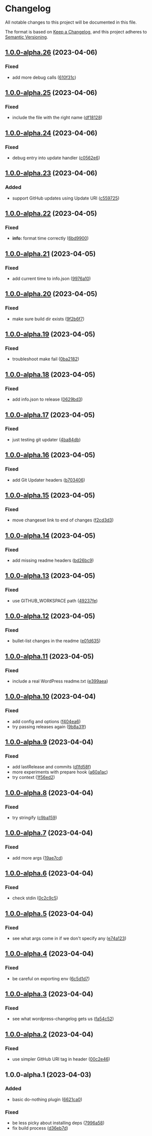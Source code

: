 # Changelog

All notable changes to this project will be documented in this file.

The format is based on [Keep a Changelog](https://keepachangelog.com/en/1.0.0/), and this project adheres to [Semantic Versioning](https://semver.org/spec/v2.0.0.html).

## [1.0.0-alpha.26](https://github.com/LovelessLabs/jexy-dummy/compare/v1.0.0-alpha.25...v1.0.0-alpha.26) (2023-04-06)


### Fixed

* add more debug calls ([610f31c](https://github.com/LovelessLabs/jexy-dummy/commit/610f31cb1a63d2222041728dddb44a0e4ca792ab))

## [1.0.0-alpha.25](https://github.com/LovelessLabs/jexy-dummy/compare/v1.0.0-alpha.24...v1.0.0-alpha.25) (2023-04-06)


### Fixed

* include the file with the right name ([df18128](https://github.com/LovelessLabs/jexy-dummy/commit/df181282821f1bd1a9f4c439615ed0645b31ef5a))

## [1.0.0-alpha.24](https://github.com/LovelessLabs/jexy-dummy/compare/v1.0.0-alpha.23...v1.0.0-alpha.24) (2023-04-06)


### Fixed

* debug entry into update handler ([c0562e6](https://github.com/LovelessLabs/jexy-dummy/commit/c0562e6f35c6638b72783b6b0ef547a509d7b1df))

## [1.0.0-alpha.23](https://github.com/LovelessLabs/jexy-dummy/compare/v1.0.0-alpha.22...v1.0.0-alpha.23) (2023-04-06)


### Added

* support GitHub updates using Update URI ([c559725](https://github.com/LovelessLabs/jexy-dummy/commit/c5597250a70b8c39d2ea38e7d5a2b36b51cd1c1c))

## [1.0.0-alpha.22](https://github.com/LovelessLabs/jexy-dummy/compare/v1.0.0-alpha.21...v1.0.0-alpha.22) (2023-04-05)


### Fixed

* **info:** format time correctly ([6bd9900](https://github.com/LovelessLabs/jexy-dummy/commit/6bd9900b9c5075e70f6e732e3f0f94a8022242c5))

## [1.0.0-alpha.21](https://github.com/LovelessLabs/jexy-dummy/compare/v1.0.0-alpha.20...v1.0.0-alpha.21) (2023-04-05)


### Fixed

* add current time to info.json ([9976a10](https://github.com/LovelessLabs/jexy-dummy/commit/9976a10fc06494aaa622328fcc872f01875c01c6))

## [1.0.0-alpha.20](https://github.com/LovelessLabs/jexy-dummy/compare/v1.0.0-alpha.19...v1.0.0-alpha.20) (2023-04-05)


### Fixed

* make sure build dir exists ([9f2b6f7](https://github.com/LovelessLabs/jexy-dummy/commit/9f2b6f76e3f40eda28fd55088d60ee9c9b205969))

## [1.0.0-alpha.19](https://github.com/LovelessLabs/jexy-dummy/compare/v1.0.0-alpha.18...v1.0.0-alpha.19) (2023-04-05)


### Fixed

* troubleshoot make fail ([0ba2182](https://github.com/LovelessLabs/jexy-dummy/commit/0ba21828b9d3b5888c0469ad3e0d38860ab1c8b6))

## [1.0.0-alpha.18](https://github.com/LovelessLabs/jexy-dummy/compare/v1.0.0-alpha.17...v1.0.0-alpha.18) (2023-04-05)


### Fixed

* add info.json to release ([0629bd3](https://github.com/LovelessLabs/jexy-dummy/commit/0629bd3ed234201ba2dd2dd66918674f43657316))

## [1.0.0-alpha.17](https://github.com/LovelessLabs/jexy-dummy/compare/v1.0.0-alpha.16...v1.0.0-alpha.17) (2023-04-05)


### Fixed

* just testing git updater ([4ba84db](https://github.com/LovelessLabs/jexy-dummy/commit/4ba84db7ab36a6c288c755d5aca6d1fca65ae782))

## [1.0.0-alpha.16](https://github.com/LovelessLabs/jexy-dummy/compare/v1.0.0-alpha.15...v1.0.0-alpha.16) (2023-04-05)


### Fixed

* add Git Updater headers ([b703406](https://github.com/LovelessLabs/jexy-dummy/commit/b7034061b8f142619f5cddbc7738fc110090a565))

## [1.0.0-alpha.15](https://github.com/LovelessLabs/jexy-dummy/compare/v1.0.0-alpha.14...v1.0.0-alpha.15) (2023-04-05)


### Fixed

* move changeset link to end of changes ([f2cd3d3](https://github.com/LovelessLabs/jexy-dummy/commit/f2cd3d3c4b8bbdde6c15a3e1be828a16d96b8906))

## [1.0.0-alpha.14](https://github.com/LovelessLabs/jexy-dummy/compare/v1.0.0-alpha.13...v1.0.0-alpha.14) (2023-04-05)


### Fixed

* add missing readme headers ([bd26bc9](https://github.com/LovelessLabs/jexy-dummy/commit/bd26bc9eead965b84f90daba207e6637ed6defec))

## [1.0.0-alpha.13](https://github.com/LovelessLabs/jexy-dummy/compare/v1.0.0-alpha.12...v1.0.0-alpha.13) (2023-04-05)


### Fixed

* use GITHUB_WORKSPACE path ([49237fe](https://github.com/LovelessLabs/jexy-dummy/commit/49237fedd4a7a199acd59131e6bbdaf9c0c4f4eb))

## [1.0.0-alpha.12](https://github.com/LovelessLabs/jexy-dummy/compare/v1.0.0-alpha.11...v1.0.0-alpha.12) (2023-04-05)


### Fixed

* bullet-list changes in the readme ([e01d635](https://github.com/LovelessLabs/jexy-dummy/commit/e01d6350d7efeadfe8371d7d7f3d5bb89d6212ff))

## [1.0.0-alpha.11](https://github.com/LovelessLabs/jexy-dummy/compare/v1.0.0-alpha.10...v1.0.0-alpha.11) (2023-04-05)


### Fixed

* include a real WordPress readme.txt ([e399aea](https://github.com/LovelessLabs/jexy-dummy/commit/e399aeaeefd818e290e156e58f6cc84bcc007148))

## [1.0.0-alpha.10](https://github.com/LovelessLabs/jexy-dummy/compare/v1.0.0-alpha.9...v1.0.0-alpha.10) (2023-04-04)


### Fixed

* add config and options ([f404ea6](https://github.com/LovelessLabs/jexy-dummy/commit/f404ea6906ca58af99f45380d2744a818952822f))
* try passing releases again ([9b8a31f](https://github.com/LovelessLabs/jexy-dummy/commit/9b8a31f5adf2c9611a7317e9602924c2301dd96e))

## [1.0.0-alpha.9](https://github.com/LovelessLabs/jexy-dummy/compare/v1.0.0-alpha.8...v1.0.0-alpha.9) (2023-04-04)


### Fixed

* add lastRelease and commits ([d1fd58f](https://github.com/LovelessLabs/jexy-dummy/commit/d1fd58f5f63f9e635184d8a260768c2d2e636c48))
* more experiments with prepare hook ([a60a1ac](https://github.com/LovelessLabs/jexy-dummy/commit/a60a1acaf0a1472748532770586a5a4e4ff4b77b))
* try context ([1f56ed2](https://github.com/LovelessLabs/jexy-dummy/commit/1f56ed2b3dc234b808517fdc1d1049f5d0430bdd))

## [1.0.0-alpha.8](https://github.com/LovelessLabs/jexy-dummy/compare/v1.0.0-alpha.7...v1.0.0-alpha.8) (2023-04-04)


### Fixed

* try stringify ([c9ba159](https://github.com/LovelessLabs/jexy-dummy/commit/c9ba159b59354855bae0472da604d98229bb22d5))

## [1.0.0-alpha.7](https://github.com/LovelessLabs/jexy-dummy/compare/v1.0.0-alpha.6...v1.0.0-alpha.7) (2023-04-04)


### Fixed

* add more args ([19ae7cd](https://github.com/LovelessLabs/jexy-dummy/commit/19ae7cd245cb71c4218864c7703d0308ac3e9fae))

## [1.0.0-alpha.6](https://github.com/LovelessLabs/jexy-dummy/compare/v1.0.0-alpha.5...v1.0.0-alpha.6) (2023-04-04)


### Fixed

* check stdin ([0c2c9c5](https://github.com/LovelessLabs/jexy-dummy/commit/0c2c9c5cfa3331a15088ae7f83b1a1dfb515781a))

## [1.0.0-alpha.5](https://github.com/LovelessLabs/jexy-dummy/compare/v1.0.0-alpha.4...v1.0.0-alpha.5) (2023-04-04)


### Fixed

* see what args come in if we don't specify any ([e74a123](https://github.com/LovelessLabs/jexy-dummy/commit/e74a12375e90ac3fe9a1acac761f4113edbb1581))

## [1.0.0-alpha.4](https://github.com/LovelessLabs/jexy-dummy/compare/v1.0.0-alpha.3...v1.0.0-alpha.4) (2023-04-04)


### Fixed

* be careful on exporting env ([6c5d1d7](https://github.com/LovelessLabs/jexy-dummy/commit/6c5d1d7e49b1bca1c64b36c5de2af8110dbbbe32))

## [1.0.0-alpha.3](https://github.com/LovelessLabs/jexy-dummy/compare/v1.0.0-alpha.2...v1.0.0-alpha.3) (2023-04-04)


### Fixed

* see what wordpress-changelog gets us ([fa54c52](https://github.com/LovelessLabs/jexy-dummy/commit/fa54c52e54fe931fddf3a1d9bdaa05df59ccf9de))

## [1.0.0-alpha.2](https://github.com/LovelessLabs/jexy-dummy/compare/v1.0.0-alpha.1...v1.0.0-alpha.2) (2023-04-04)


### Fixed

* use simpler GitHub URI tag in header ([00c2e46](https://github.com/LovelessLabs/jexy-dummy/commit/00c2e46520cedd7d4e8100a9e7003309168443cc))

## 1.0.0-alpha.1 (2023-04-03)


### Added

* basic do-nothing plugin ([6621ca0](https://github.com/LovelessLabs/jexy-dummy/commit/6621ca09519422aa66c67b0dad2bae0841ef6d42))


### Fixed

* be less picky about installing deps ([7996a58](https://github.com/LovelessLabs/jexy-dummy/commit/7996a583481131dcaa282515a1c487094eeefbae))
* fix build process ([d36eb7d](https://github.com/LovelessLabs/jexy-dummy/commit/d36eb7deb756b56efcf849fc8bfec57da0394171))
